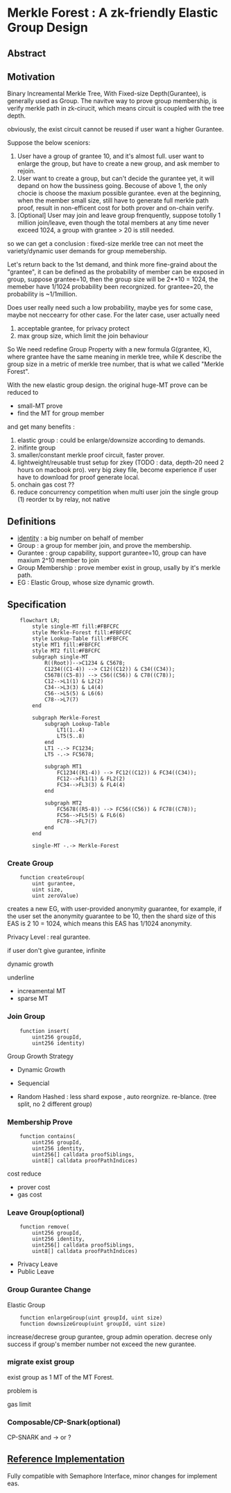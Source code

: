 # Merkle Forest : A zk-friendly Elastic Group Design

## Abstract


## Motivation

Binary Increamental Merkle Tree, With Fixed-size Depth(Gurantee), is generally used as Group. The navitve way to prove group membership, is verify merkle path in zk-cirucit, which means circuit is coupled with the tree depth. 

obviously, the exist circuit cannot be reused if user want a higher Gurantee.

Suppose the below sceniors:
1. User have a group of grantee 10, and it's almost full. user want to enlarge the group, but have to create a new group, and ask member to rejoin.
2. User want to create a group, but can't decide the gurantee yet, it will depand on how the bussiness going. Becouse of above 1, the only chocie is choose the maxium possible gurantee. even at the beginning, when the member small size, still have to generate full merkle path proof, result in non-efficent cost for both prover and on-chain verify.
3. [Optional] User may join and leave group frenquently, suppose totolly 1 million join/leave, even though the total members at any time never exceed 1024, a group with grantee > 20 is still needed.

so we can get a conclusion : fixed-size merkle tree can not meet the variety/dynamic user demands for group memebership.

Let's return back to the 1st demand, and think more fine-graind about the "grantee", it can be defined as the probability of member can be exposed in group, suppose grantee=10, then the group size will be 2**10 = 1024, the memeber have 1/1024 probability been recorgnized. for grantee=20, the probability is ~1/1million.

Does user really need such a low probability, maybe yes for some case, maybe not neccearry for other case.
For the later case, user actually need
1. acceptable grantee, for privacy protect
2. max group size, which limit the join behaviour

So We need redefine Group Property with a new formula G(grantee, K), where grantee have the same meaning in merkle tree, while K describe the group size in a metric of merkle tree number, that is what we called "Merkle Forest".

With the new elastic group design. the original huge-MT prove can be reduced to
* small-MT prove
* find the MT for group member

and get many benefits :
1. elastic group : could be enlarge/downsize according to demands.
2. inifinte group
3. smaller/constant merkle proof circuit, faster prover.
4. lightweight/reusable trust setup for zkey (TODO : data, depth-20 need 2 hours on macbook pro). very big zkey file, become experience if user have to download for proof generate local.
5. onchain gas cost ??
6. reduce concurrency competition when multi user join the single group
    (1) reorder tx by relay, not native


## Definitions

* [identity](https://semaphore.appliedzkp.org/docs/guides/identities) : a big number on behalf of member
* Group : a group for member join, and prove the membership.
* Gurantee : group capability, support gurantee=10, group can have maxium 2^10 member to join
* Group Membership : prove member exist in group, usally by it's merkle path.
* EG : Elastic Group, whose size dynamic growth.

## Specification

```mermaid
    flowchart LR;
        style single-MT fill:#FBFCFC
        style Merkle-Forest fill:#FBFCFC
        style Lookup-Table fill:#FBFCFC
        style MT1 fill:#FBFCFC
        style MT2 fill:#FBFCFC
        subgraph single-MT
            R((Root))-->C1234 & C5678;
            C1234((C1-4)) --> C12((C12)) & C34((C34));
            C5678((C5-8)) --> C56((C56)) & C78((C78));
            C12-->L1(1) & L2(2)
            C34-->L3(3) & L4(4)
            C56-->L5(5) & L6(6)
            C78-->L7(7)
        end

        subgraph Merkle-Forest
            subgraph Lookup-Table
                LT1(1..4)
                LT5(5..8)
            end
            LT1 -.-> FC1234;
            LT5 -.-> FC5678;

            subgraph MT1
                FC1234((R1-4)) --> FC12((C12)) & FC34((C34));
                FC12-->FL1(1) & FL2(2)
                FC34-->FL3(3) & FL4(4)
            end

            subgraph MT2
                FC5678((R5-8)) --> FC56((C56)) & FC78((C78));
                FC56-->FL5(5) & FL6(6)
                FC78-->FL7(7)
            end
        end

        single-MT -.-> Merkle-Forest

```

### Create Group  

```shell
    function createGroup(
        uint gurantee,
        uint size,
        uint zeroValue)
```

creates a new EG, with user-provided anonymity guarantee, for example, if the user set the anonymity guarantee to be 10, then the shard size of this EAS is 2
10 = 1024, which means this EAS has 1/1024 anonymity.

Privacy Level : real gurantee.


if user don't give gurantee, infinite 

dynamic growth

underline
* increamental MT 
* sparse MT

### Join Group

```shell
    function insert(
        uint256 groupId,
        uint256 identity)
```

Group Growth Strategy
* Dynamic Growth

* Sequencial
* Random
    Hashed :  less shard expose , auto reorgnize.  re-blance. (tree split, no 2 different group)

### Membership Prove

```shell
    function contains(
        uint256 groupId,
        uint256 identity,
        uint256[] calldata proofSiblings,
        uint8[] calldata proofPathIndices)
```

cost reduce
* prover cost
* gas cost



### Leave Group(optional)

```shell
    function remove(
        uint256 groupId,
        uint256 identity,
        uint256[] calldata proofSiblings,
        uint8[] calldata proofPathIndices)
```


* Privacy Leave
* Public Leave

### Group Gurantee Change

Elastic Group

```shell
    function enlargeGroup(uint groupId, uint size)
    function downsizeGroup(uint groupId, uint size)
```

increase/decrese group gurantee, group admin operation.
decrese only success if group's member number not exceed the new gurantee.


### migrate exist group

exist group as 1 MT of the MT Forest.

problem is 

gas limit

### Composable/CP-Snark(optional)

CP-SNARK and -> or ? 


 ## [Reference Implementation](./contracts/SMT/smt.sol)

Fully compatible with Semaphore Interface, minor changes for implement eas.

